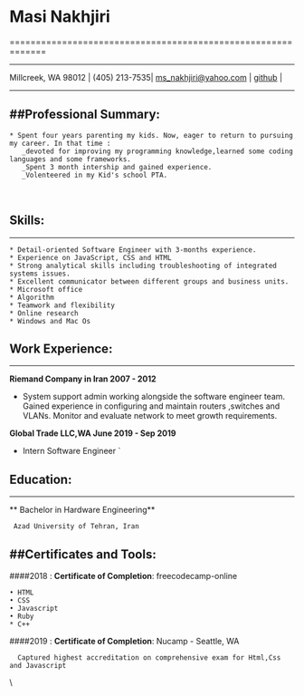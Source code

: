 # Masi Nakhjiri
=============================================================

-------------------             ----------------------------
Millcreek, WA 98012 | (405) 213-7535| ms_nakhjiri@yahoo.com | [github](https://github.com/masinakhjiri/leapresume) | 

-------------------             ----------------------------


##Professional Summary:
---
    * Spent four years parenting my kids. Now, eager to return to pursuing my career. In that time :
       _devoted for improving my programming knowledge,learned some coding languages and some frameworks.
       _Spent 3 month intership and gained experience. 
       _Volenteered in my Kid's school PTA.


​       

## Skills:
---
    * Detail-oriented Software Engineer with 3-months experience.
    * Experience on JavaScript, CSS and HTML
    * Strong analytical skills including troubleshooting of integrated systems issues.
    * Excellent communicator between different groups and business units.  
    * Microsoft office
    * Algorithm
    * Teamwork and flexibility
    * Online research
    * Windows and Mac Os



## Work Experience:
---

**Riemand Company in Iran                2007 - 2012**

* System support admin working alongside the software engineer team. Gained experience in configuring and maintain routers ,switches and VLANs. Monitor and evaluate network to meet growth requirements.

**Global Trade LLC,WA                      June 2019 - Sep 2019**
       

* Intern Software Engineer `



## Education:
---

** Bachelor in Hardware Engineering**

     Azad University of Tehran, Iran




##Certificates and Tools:
---

####2018 :
   **Certificate of Completion**:  freecodecamp-online

    • HTML
    • CSS
    • Javascript
    • Ruby
    * C++

####2019 :
   **Certificate of Completion**: Nucamp - Seattle, WA
    
      Captured highest accreditation on comprehensive exam for Html,Css and Javascript
\

